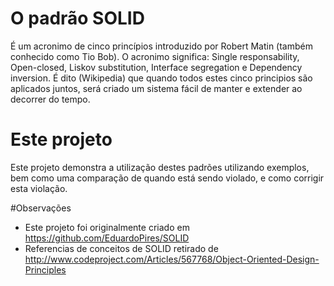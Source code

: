 # O padrão SOLID
É um acronimo de cinco princípios introduzido por Robert Matin (também conhecido como Tio Bob). O acronimo significa: Single responsability, Open-closed, Liskov substitution, Interface segregation e Dependency inversion. É dito (Wikipedia) que quando todos estes cinco principios são aplicados juntos, será criado um sistema fácil de manter e extender ao decorrer do tempo.

# Este projeto 
Este projeto demonstra a utilização destes padrões utilizando exemplos, bem como uma comparação de quando está sendo violado, e como corrigir esta violação.

#Observações
- Este projeto foi originalmente criado em https://github.com/EduardoPires/SOLID
- Referencias de conceitos de SOLID retirado de http://www.codeproject.com/Articles/567768/Object-Oriented-Design-Principles
 
